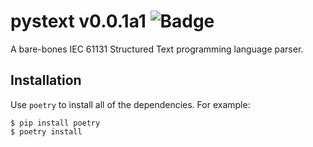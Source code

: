 # pystext v0.0.1a1 ![Badge](https://github.com/jbschwartz/pystext/actions/workflows/ci.yml/badge.svg)

A bare-bones IEC 61131 Structured Text programming language parser.

## Installation

Use `poetry` to install all of the dependencies. For example:

```
$ pip install poetry
$ poetry install
```
